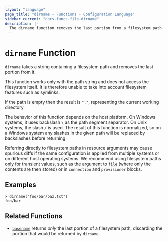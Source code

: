 ```yaml
---
layout: "language"
page_title: "dirname - Functions - Configuration Language"
sidebar_current: "docs-funcs-file-dirname"
description: |-
  The dirname function removes the last portion from a filesystem path.
---
```


# `dirname` Function

`dirname` takes a string containing a filesystem path and removes the last
portion from it.

This function works only with the path string and does not access the
filesystem itself. It is therefore unable to take into account filesystem
features such as symlinks.

If the path is empty then the result is `"."`, representing the current
working directory.

The behavior of this function depends on the host platform. On Windows systems,
it uses backslash `\` as the path segment separator. On Unix systems, the slash
`/` is used. The result of this function is normalized, so on a Windows system
any slashes in the given path will be replaced by backslashes before returning.

Referring directly to filesystem paths in resource arguments may cause
spurious diffs if the same configuration is applied from multiple systems or on
different host operating systems. We recommend using filesystem paths only
for transient values, such as the argument to [`file`](./file.html) (where
only the contents are then stored) or in `connection` and `provisioner` blocks.

## Examples

```
> dirname("foo/bar/baz.txt")
foo/bar
```

## Related Functions

- [`basename`](./basename.html) returns _only_ the last portion of a filesystem
  path, discarding the portion that would be returned by `dirname`.
